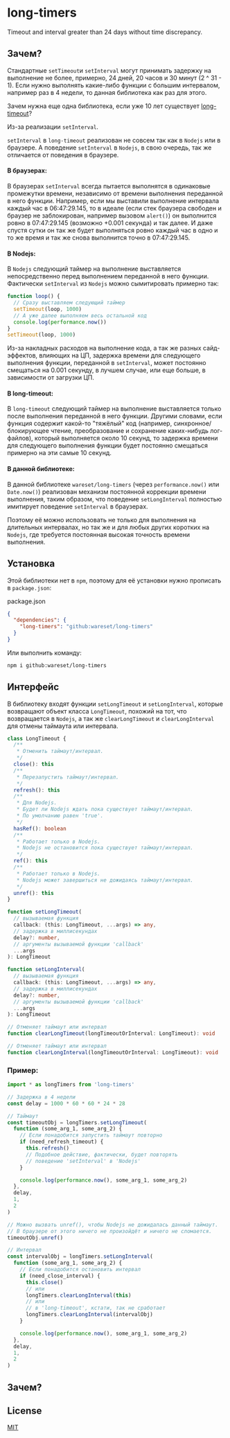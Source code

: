# long-timers

Timeout and interval greater than 24 days without time discrepancy.

## Зачем?

Стандартные `setTimeout`и `setInterval` могут принимать задержку на выполнение не более, примерно, 24 дней, 20 часов и 30 минут (2 ^ 31 - 1). Если нужно выполнять какие-либо функции с большим интервалом, например раз в 4 недели, то данная библиотека как раз для этого.

Зачем нужна еще одна библиотека, если уже 10 лет существует [long-timeout](https://www.npmjs.com/package/long-timeout)?

Из-за реализации `setInterval`.

`setInterval` в `long-timeout` реализован не совсем так как в `Nodejs` или в браузере. А поведение `setInterval` в `Nodejs`, в свою очередь, так же отличается от поведения в браузере.

#### В браузерах:

В браузерах `setInterval` всегда пытается выполнятся в одинаковые промежутки времени, независимо от времени выполнения переданной в него функции. Например, если мы выставили выполнение интервала каждый час в 06:47:29.145, то в идеале (если стек браузера свободен и браузер не заблокирован, например вызовом `alert()`) он выполнится ровно в 07:47:29.145 (возможно +0.001 секунда) и так далее. И даже спустя сутки он так же будет выполняться ровно каждый час в одно и то же время и так же снова выполнится точно в 07:47:29.145.

#### В Nodejs:

В `Nodejs` следующий таймер на выполнение выставляется непосредственно перед выполнением переданной в него функции. Фактически `setInterval` из `Nodejs` можно сымитировать примерно так:

```js
function loop() {
  // Сразу выставляем следующий таймер
  setTimeout(loop, 1000)
  // А уже далее выполняем весь остальной код
  console.log(performance.now())
}
setTimeout(loop, 1000)
```

Из-за накладных расходов на выполнение кода, а так же разных сайд-эффектов, влияющих на ЦП, задержка времени для следующего выполнения функции, переданной в `setInterval`, может постоянно смещаться на 0.001 секунду, в лучшем случае, или еще больше, в зависимости от загрузки ЦП.

#### В long-timeout:

В `long-timeout` следующий таймер на выполнение выставляется только после выполнения переданной в него функции. Другими словами, если функция содержит какой-то "тяжёлый" код (например, синхронное/блокирующее чтение, преобразование и сохранение каких-нибудь лог-файлов), который выполняется около 10 секунд, то задержка времени для следующего выполнения функции будет постоянно смещаться примерно на эти самые 10 секунд.

#### В данной библиотеке:

В данной библиотеке `wareset/long-timers` (через `performance.now()` или `Date.now()`) реализован механизм постоянной коррекции времени выполнения, таким образом, что поведение `setLongInterval` полностью имитирует поведение `setInterval` в браузерах.

Поэтому её можно использовать не только для выполнения на длительных интервалах, но так же и для любых других коротких на `Nodejs`, где требуется постоянная высокая точность времени выполнения.

## Установка

Этой библиотеки нет в `npm`, поэтому для её установки нужно прописать в `package.json`:

package.json

```json
{
  "dependencies": {
    "long-timers": "github:wareset/long-timers"
  }
}
```

Или выполнить команду:

```bash
npm i github:wareset/long-timers
```

## Интерфейс

В библиотеку входят функции `setLongTimeout` и `setLongInterval`, которые возвращают объект класса `LongTimeout`, похожий на тот, что возвращается в `Nodejs`, а так же `clearLongTimeout` и `clearLongInterval` для отмены таймаута или интервала.

```typescript
class LongTimeout {
  /**
   * Отменить таймаут/интервал.
   */
  close(): this
  /**
   * Перезапустить таймаут/интервал.
   */
  refresh(): this
  /**
   * Для Nodejs.
   * Будет ли Nodejs ждать пока существует таймаут/интервал.
   * По умолчанию равен 'true'.
   */
  hasRef(): boolean
  /**
   * Работает только в Nodejs.
   * Nodejs не остановится пока существует таймаут/интервал.
   */
  ref(): this
  /**
   * Работает только в Nodejs.
   * Nodejs может завершиться не дожидаясь таймаут/интервал.
   */
  unref(): this
}

function setLongTimeout(
  // вызываемая функция
  callback: (this: LongTimeout, ...args) => any,
  // задержка в миллисекундах
  delay?: number,
  // аргументы вызываемой функции 'callback'
  ...args
): LongTimeout

function setLongInterval(
  // вызываемая функция
  callback: (this: LongTimeout, ...args) => any,
  // задержка в миллисекундах
  delay?: number,
  // аргументы вызываемой функции 'callback'
  ...args
): LongTimeout

// Отменяет таймаут или интервал
function clearLongTimeout(longTimeoutOrInterval: LongTimeout): void

// Отменяет таймаут или интервал
function clearLongInterval(longTimeoutOrInterval: LongTimeout): void
```

### Пример:

```js
import * as longTimers from 'long-timers'

// Задержка в 4 недели
const delay = 1000 * 60 * 60 * 24 * 28

// Таймаут
const timeoutObj = longTimers.setLongTimeout(
  function (some_arg_1, some_arg_2) {
    // Если понадобится запустить таймаут повторно
    if (need_refresh_timeout) {
      this.refresh()
      // Подобное действие, фактически, будет повторять
      // поведение 'setInterval' в 'Nodejs'
    }

    console.log(performance.now(), some_arg_1, some_arg_2)
  },
  delay,
  1,
  2
)

// Можно вызвать unref(), чтобы Nodejs не дожидалась данный таймаут.
// В браузере от этого ничего не произойдёт и ничего не сломается.
timeoutObj.unref()

// Интервал
const intervalObj = longTimers.setLongInterval(
  function (some_arg_1, some_arg_2) {
    // Если понадобится остановить интервал
    if (need_close_interval) {
      this.close()
      // или
      longTimers.clearLongInterval(this)
      // или
      // в 'long-timeout', кстати, так не сработает
      longTimers.clearLongInterval(intervalObj)
    }

    console.log(performance.now(), some_arg_1, some_arg_2)
  },
  delay,
  1,
  2
)
```

## Зачем?

## License

[MIT](LICENSE)
